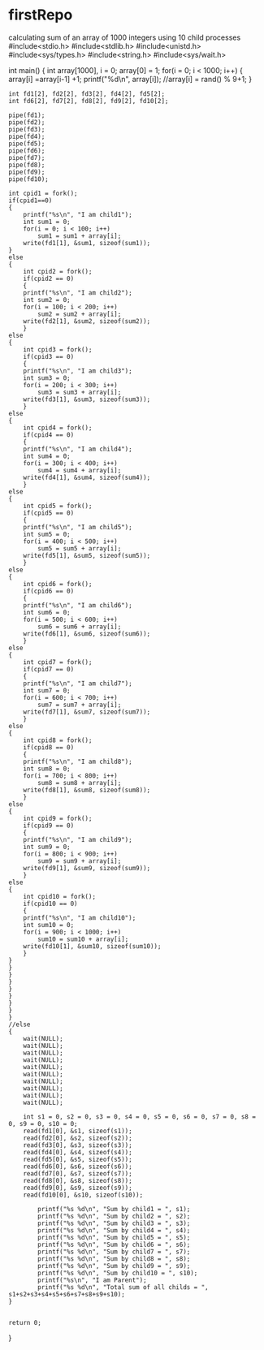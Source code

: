 # firstRepo
calculating sum of an array of 1000 integers using 10 child processes
#include<stdio.h>
#include<stdlib.h>
#include<unistd.h>
#include<sys/types.h>
#include<string.h>
#include<sys/wait.h>

int main()
{
	int array[1000], i = 0;
	array[0] = 1;
 	for(i = 0; i < 1000; i++)
	{
		array[i] =array[i-1] +1;
		printf("%d\n", array[i]);
		//array[i] = rand() % 9+1;
	}
	
	int fd1[2], fd2[2], fd3[2], fd4[2], fd5[2];
	int fd6[2], fd7[2], fd8[2], fd9[2], fd10[2];
	
	pipe(fd1);
	pipe(fd2);
	pipe(fd3);
	pipe(fd4);
	pipe(fd5);
	pipe(fd6);
	pipe(fd7);
	pipe(fd8);
	pipe(fd9);
	pipe(fd10);

	int cpid1 = fork();	
	if(cpid1==0)
	{
		printf("%s\n", "I am child1");
		int sum1 = 0;
		for(i = 0; i < 100; i++)                 
			sum1 = sum1 + array[i];
		write(fd1[1], &sum1, sizeof(sum1));	
	}
	else
	{
		int cpid2 = fork();	
		if(cpid2 == 0)
		{
		printf("%s\n", "I am child2");
		int sum2 = 0;
		for(i = 100; i < 200; i++)
			sum2 = sum2 + array[i];
		write(fd2[1], &sum2, sizeof(sum2));
		}	
	else
	{
		int cpid3 = fork();	
		if(cpid3 == 0)
		{
		printf("%s\n", "I am child3");
		int sum3 = 0;
		for(i = 200; i < 300; i++)
			sum3 = sum3 + array[i];
		write(fd3[1], &sum3, sizeof(sum3));
		}
	else
	{
		int cpid4 = fork();	
		if(cpid4 == 0)
		{
		printf("%s\n", "I am child4");
		int sum4 = 0;
		for(i = 300; i < 400; i++)
			sum4 = sum4 + array[i];
		write(fd4[1], &sum4, sizeof(sum4));
		}
	else
	{
		int cpid5 = fork();	
		if(cpid5 == 0)
		{
		printf("%s\n", "I am child5");
		int sum5 = 0;
		for(i = 400; i < 500; i++)
			sum5 = sum5 + array[i];
		write(fd5[1], &sum5, sizeof(sum5));
		}
	else
	{
		int cpid6 = fork();	
		if(cpid6 == 0)
		{
		printf("%s\n", "I am child6");
		int sum6 = 0;
		for(i = 500; i < 600; i++)
			sum6 = sum6 + array[i];
		write(fd6[1], &sum6, sizeof(sum6));
		}
	else
	{
		int cpid7 = fork();	
		if(cpid7 == 0)
		{
		printf("%s\n", "I am child7");
		int sum7 = 0;
		for(i = 600; i < 700; i++)
			sum7 = sum7 + array[i];
		write(fd7[1], &sum7, sizeof(sum7));
		}
	else
	{
		int cpid8 = fork();	
		if(cpid8 == 0)
		{
		printf("%s\n", "I am child8");
		int sum8 = 0;
		for(i = 700; i < 800; i++)
			sum8 = sum8 + array[i];
		write(fd8[1], &sum8, sizeof(sum8));
		}
	else
	{
		int cpid9 = fork();	
		if(cpid9 == 0)
		{
		printf("%s\n", "I am child9");
		int sum9 = 0;
		for(i = 800; i < 900; i++)
			sum9 = sum9 + array[i];
		write(fd9[1], &sum9, sizeof(sum9));
		}	
	else
	{
		int cpid10 = fork();	
		if(cpid10 == 0)
		{
		printf("%s\n", "I am child10");
		int sum10 = 0;
		for(i = 900; i < 1000; i++)
			sum10 = sum10 + array[i];
		write(fd10[1], &sum10, sizeof(sum10));	
		}
	}	
	}	
	}	
	}	
	}	
	}	
	}	
	}
	}
	//else
	{
		wait(NULL);
		wait(NULL);
		wait(NULL);
		wait(NULL);
		wait(NULL);
		wait(NULL);
		wait(NULL);
		wait(NULL);
		wait(NULL);
		wait(NULL);

		int s1 = 0, s2 = 0, s3 = 0, s4 = 0, s5 = 0, s6 = 0, s7 = 0, s8 = 0, s9 = 0, s10 = 0;
		read(fd1[0], &s1, sizeof(s1));
		read(fd2[0], &s2, sizeof(s2));
		read(fd3[0], &s3, sizeof(s3));
		read(fd4[0], &s4, sizeof(s4));
		read(fd5[0], &s5, sizeof(s5));
		read(fd6[0], &s6, sizeof(s6));
		read(fd7[0], &s7, sizeof(s7));
		read(fd8[0], &s8, sizeof(s8));
		read(fd9[0], &s9, sizeof(s9));
		read(fd10[0], &s10, sizeof(s10));
		
			printf("%s %d\n", "Sum by child1 = ", s1);
			printf("%s %d\n", "Sum by child2 = ", s2);
			printf("%s %d\n", "Sum by child3 = ", s3);
			printf("%s %d\n", "Sum by child4 = ", s4);
			printf("%s %d\n", "Sum by child5 = ", s5);
			printf("%s %d\n", "Sum by child6 = ", s6);
			printf("%s %d\n", "Sum by child7 = ", s7);
			printf("%s %d\n", "Sum by child8 = ", s8);
			printf("%s %d\n", "Sum by child9 = ", s9);
			printf("%s %d\n", "Sum by child10 = ", s10);
			printf("%s\n", "I am Parent");
			printf("%s %d\n", "Total sum of all childs = ", s1+s2+s3+s4+s5+s6+s7+s8+s9+s10);
	}

		
	return 0;
}
